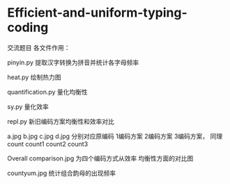 # Efficient-and-uniform-typing-coding
交流题目
各文件作用：

pinyin.py  提取汉字转换为拼音并统计各字母频率

heat.py 绘制热力图

quantification.py 量化均衡性

sy.py 量化效率

repl.py 新旧编码方案均衡性和效率对比

a.jpg b.jpg c.jpg d.jpg 分别对应原编码 1编码方案 2编码方案 3编码方案，
同理count count1 count2 count3

Overall comparison.jpg 为四个编码方式从效率 均衡性方面的对比图

countyum.jpg 统计组合韵母的出现频率


